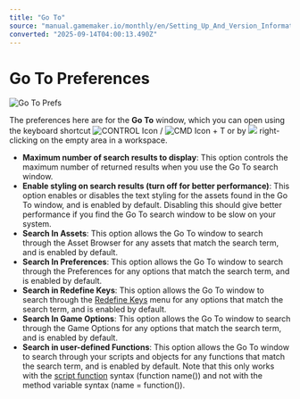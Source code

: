 ```yaml
---
title: "Go To"
source: "manual.gamemaker.io/monthly/en/Setting_Up_And_Version_Information/IDE_Preferences/General/Go_To.htm"
converted: "2025-09-14T04:00:13.490Z"
---
```


# Go To Preferences

![Go To Prefs](../../../assets/Images/Setup_And_Version/Preferences/General_GoTo_Prefs.png)

The preferences here are for the **Go To** window, which you can open using the keyboard shortcut ![CONTROL Icon](../../../assets/Images/Icons/Icon_Ctrl.png) / ![CMD Icon](../../../assets/Images/Icons/Icon_Cmd.png) + T or by ![](../../../assets/Images/Icons/Icon_RMB.png) right-clicking on the empty area in a workspace.

-   **Maximum number of search results to display**: This option controls the maximum number of returned results when you use the Go To search window.
-   **Enable styling on search results (turn off for better performance)**: This option enables or disables the text styling for the assets found in the Go To window, and is enabled by default. Disabling this should give better performance if you find the Go To search window to be slow on your system.
-   **Search In Assets**: This option allows the Go To window to search through the Asset Browser for any assets that match the search term, and is enabled by default.
-   **Search In Preferences**: This option allows the Go To window to search through the Preferences for any options that match the search term, and is enabled by default.
-   **Search in Redefine Keys**: This option allows the Go To window to search through the [Redefine Keys](../Redefine_Keys_Preferences.md) menu for any options that match the search term, and is enabled by default.
-   **Search In Game Options**: This option allows the Go To window to search through the Game Options for any options that match the search term, and is enabled by default.
-   **Search in user-defined Functions**: This option allows the Go To window to search through your scripts and objects for any functions that match the search term, and is enabled by default. Note that this only works with the [script function](../../../GameMaker_Language/GML_Overview/Script_Functions.md) syntax (function name()) and not with the method variable syntax (name = function()).